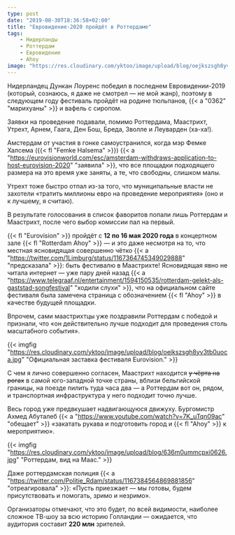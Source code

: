 ```yaml
---
type: post
date: "2019-08-30T18:36:58+02:00"
title: "Евровидение-2020 пройдёт в Роттердаме"
tags:
    - Нидерланды
    - Роттердам
    - Евровидение
    - Ahoy
image: "https://res.cloudinary.com/yktoo/image/upload/blog/oejkszsgh8yv3tb0uoca.jpg"
---
```


Нидерландец Дункан Лоуренс победил в последнем Евровидении-2019 (который, сознаюсь, я даже не смотрел — не мой жанр), поэтому в следующем году фестиваль пройдёт на родине тюльпанов, {{< a "0362" "марихуаны" >}} и вафель с сиропом.

Заявки на проведение подавали, помимо Роттердама, Маастрихт, Утрехт, Арнем, Гаага, Ден Бош, Бреда, Зволле и Леуварден (ха-ха!).

Амстердам от участия в гонке самоустранился, когда мэр Фемке Халсема ({{< fl "Femke Halsema" >}}) {{< a "https://eurovisionworld.com/esc/amsterdam-withdraws-application-to-host-eurovision-2020" "заявила" >}}, что все площадки подходящего размера на это время уже заняты, а те, что свободны, слишком малы.

<!--more-->

Утрехт тоже быстро отпал из-за того, что муниципальные власти не захотели «тратить миллионы евро на проведение мероприятия» (оно и к лучшему, я считаю).

В результате голосования в список фаворитов попали лишь Роттердам и Маастрихт, после чего выбор комиссии пал на первый.

{{< fl "Eurovision" >}} пройдёт с **12 по 16 мая 2020 года** в концертном зале {{< fl "Rotterdam Ahoy" >}} — и это даже несмотря на то, что местная ясновидящая совершенно чётко {{< a "https://twitter.com/1Limburg/status/1167364745349029888" "предсказала" >}}: быть фестивалю в Маастрихте! Ясновидящая явно не читала интернет — уже пару дней назад {{< a "https://www.telegraaf.nl/entertainment/1594150535/rotterdam-gelekt-als-gaststad-songfestival" "ходили слухи" >}}, что на официальном сайте фестиваля была замечена страница с обозначением {{< fl "Ahoy" >}} в качестве будущей площадки.

Впрочем, сами маастрихтцы уже поздравили Роттердам с победой и признали, что «он действительно лучше подходит для проведения столь масштабного события».

{{< imgfig "https://res.cloudinary.com/yktoo/image/upload/blog/oejkszsgh8yv3tb0uoca.jpg" "Официальная заставка фестиваля Eurovision." >}}

С чем я лично совершенно согласен, Маастрихт находится ~~у чёрта на рогах~~ в самой юго-западной точке страны, вблизи бельгийской границы, на поезде пилить туда часа два — а Роттердам вот он, рядом, и транспортная инфраструктура у него подходит точно лучше.

Весь город уже предвкушает надвигающуюся движуху. Бургомистр Ахмед Абуталеб {{< a "https://www.youtube.com/watch?v=7K_uTqn09ac" "обещает" >}} «закатать рукава и подготовить город и {{< fl "Ahoy" >}} к мероприятию».

{{< imgfig "https://res.cloudinary.com/yktoo/image/upload/blog/636m0ummcpxi0626.jpg" "Роттердам, вид на Маас." >}}

Даже роттердамская полиция {{< a "https://twitter.com/Politie_Rdam/status/1167384564869881856" "отреагировала" >}}: «Пусть приезжает — мы готовы, будем присутствовать и помогать, зримо и незримо».

Организаторы отмечают, что это будет, по всей видимости, наиболее сложное ТВ-шоу за всю историю Голландии — ожидается, что аудитория составит **220 млн** зрителей.
